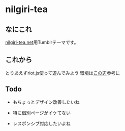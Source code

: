 # nilgiri-tea

## なにこれ
[nilgiri-tea.net](http://nilgiri-tea.net)用Tumblrテーマです。

## これから
とりあえずriot.js使って遊んでみよう
環境は[この辺](http://qiita.com/yaaah93/items/071a1c573eb763212e48)参考に

## Todo
* もちょっとデザイン改善したいね
 - 特に個別ページがイケてない
* レスポンシブ対応したいよね
